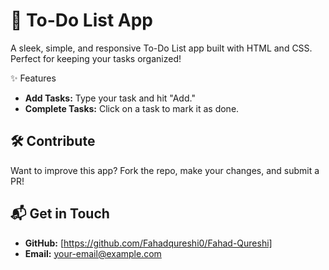 # 📝 To-Do List App

A sleek, simple, and responsive To-Do List app built with HTML and CSS. Perfect for keeping your tasks organized!

✨ Features

- **Add Tasks:** Type your task and hit "Add."
- **Complete Tasks:** Click on a task to mark it as done.

## 🛠️ Contribute

Want to improve this app? Fork the repo, make your changes, and submit a PR!

## 📬 Get in Touch

- **GitHub:** [https://github.com/Fahadqureshi0/Fahad-Qureshi]
- **Email:** [your-email@example.com](mailto:your-email@example.com)

